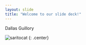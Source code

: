 ```yaml
---
layout: slide
title: "Welcome to our slide deck!"
---
```


Dallas Guillory

![saritocat](https://octodex.github.com/images/saritocat.png)
{: .center}
